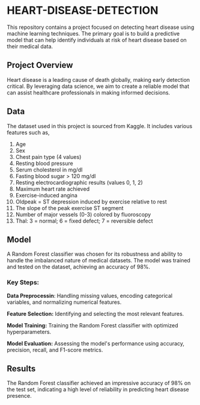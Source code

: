 # HEART-DISEASE-DETECTION
This repository contains a project focused on detecting heart disease using machine learning techniques. The primary goal is to build a predictive model that can help identify individuals at risk of heart disease based on their medical data.

## Project Overview
Heart disease is a leading cause of death globally, making early detection critical. By leveraging data science, we aim to create a reliable model that can assist healthcare professionals in making informed decisions.

## Data
The dataset used in this project is sourced from Kaggle. 
It includes various features such as,
1. Age
2. Sex
3. Chest pain type (4 values)
4. Resting blood pressure
5. Serum cholesterol in mg/dl
6. Fasting blood sugar > 120 mg/dl
7. Resting electrocardiographic results (values 0, 1, 2)
8. Maximum heart rate achieved
9. Exercise-induced angina
10. Oldpeak = ST depression induced by exercise relative to rest
11. The slope of the peak exercise ST segment
12. Number of major vessels (0-3) colored by fluoroscopy
13. Thal: 3 = normal; 6 = fixed defect; 7 = reversible defect

## Model
A Random Forest classifier was chosen for its robustness and ability to handle the imbalanced nature of medical datasets. The model was trained and tested on the dataset, achieving an accuracy of 98%.

### Key Steps:
**Data Preprocessin**: Handling missing values, encoding categorical variables, and normalizing numerical features.

**Feature Selection:** Identifying and selecting the most relevant features.

**Model Training:** Training the Random Forest classifier with optimized hyperparameters.

**Model Evaluation:** Assessing the model's performance using accuracy, precision, recall, and F1-score metrics.

## Results
The Random Forest classifier achieved an impressive accuracy of 98% on the test set, indicating a high level of reliability in predicting heart disease presence.
